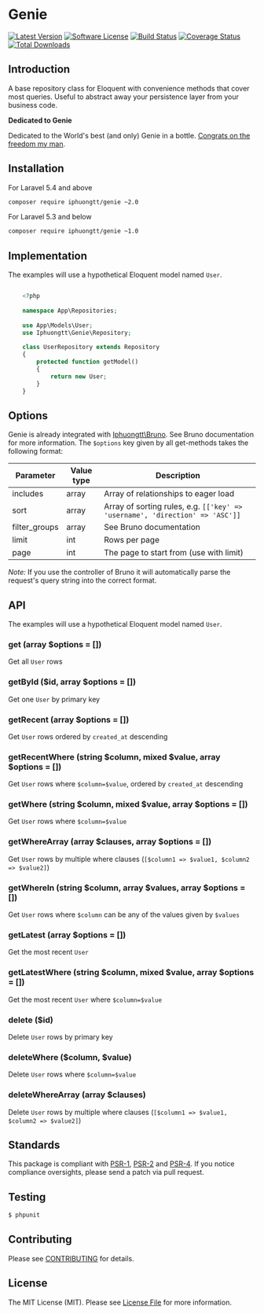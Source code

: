 # Genie

[![Latest Version](https://img.shields.io/github/release/iphuongtt/genie.svg?style=flat-square)](https://github.com/iphuongtt/genie/releases)
[![Software License](https://img.shields.io/badge/license-MIT-brightgreen.svg?style=flat-square)](LICENSE)
[![Build Status](https://img.shields.io/travis/iphuongtt/genie/master.svg?style=flat-square)](https://travis-ci.org/iphuongtt/genie)
[![Coverage Status](https://img.shields.io/coveralls/iphuongtt/genie.svg?style=flat-square)](https://coveralls.io/github/esbenp/genie)
[![Total Downloads](https://img.shields.io/packagist/dt/iphuongtt/genie.svg?style=flat-square)](https://packagist.org/packages/iphuongtt/genie)

## Introduction

A base repository class for Eloquent with convenience methods that cover most queries. Useful to abstract away
your persistence layer from your business code.

**Dedicated to Genie**

Dedicated to the World's best (and only) Genie in a bottle. [Congrats on the freedom my man](https://www.youtube.com/watch?v=SUfP6IGQD00).

## Installation

For Laravel 5.4 and above

```bash
composer require iphuongtt/genie ~2.0
```

For Laravel 5.3 and below

```bash
composer require iphuongtt/genie ~1.0
```

## Implementation

The examples will use a hypothetical Eloquent model named `User`.

```php

	<?php
	
	namespace App\Repositories;
	
	use App\Models\User;
	use Iphuongtt\Genie\Repository;
	
	class UserRepository extends Repository
	{
	    protected function getModel()
	    {
	        return new User;
	    }
	}
```

## Options

Genie is already integrated with [Iphuongtt\Bruno](https://github.com/iphuongtt/bruno).
See Bruno documentation for more information.
The `$options` key given by all get-methods takes the following format:

Parameter | Value type | Description
--------- | ---------- | -----------
includes | array | Array of relationships to eager load
sort | array | Array of sorting rules, e.g. `[['key' => 'username', 'direction' => 'ASC']]`
filter_groups | array | See Bruno documentation
limit | int | Rows per page
page | int | The page to start from (use with limit)

*Note:* If you use the controller of Bruno it will automatically parse the request's
query string into the correct format.

## API

The examples will use a hypothetical Eloquent model named `User`.

### get (array $options = [])

Get all `User` rows

### getById ($id, array $options = [])

Get one `User` by primary key

### getRecent (array $options = [])

Get `User` rows ordered by `created_at` descending

### getRecentWhere (string $column, mixed $value, array $options = [])

Get `User` rows where `$column=$value`, ordered by `created_at` descending

### getWhere (string $column, mixed $value, array $options = [])

Get `User` rows where `$column=$value`

### getWhereArray (array $clauses, array $options = [])

Get `User` rows by multiple where clauses (`[$column1 => $value1, $column2 => $value2]`)

### getWhereIn (string $column, array $values, array $options = [])

Get `User` rows where `$column` can be any of the values given by `$values`

### getLatest (array $options = [])

Get the most recent `User`

### getLatestWhere (string $column, mixed $value, array $options = [])

Get the most recent `User` where `$column=$value`

### delete ($id)

Delete `User` rows by primary key

### deleteWhere ($column, $value)

Delete `User` rows where `$column=$value`

### deleteWhereArray (array $clauses)

Delete `User` rows by multiple where clauses (`[$column1 => $value1, $column2 => $value2]`)

## Standards

This package is compliant with [PSR-1], [PSR-2] and [PSR-4]. If you notice compliance oversights,
please send a patch via pull request.

[PSR-1]: https://github.com/php-fig/fig-standards/blob/master/accepted/PSR-1-basic-coding-standard.md
[PSR-2]: https://github.com/php-fig/fig-standards/blob/master/accepted/PSR-2-coding-style-guide.md
[PSR-4]: https://github.com/php-fig/fig-standards/blob/master/accepted/PSR-4-autoloader.md

## Testing

``` bash
$ phpunit
```

## Contributing

Please see [CONTRIBUTING](https://github.com/esbenp/genie/blob/master/CONTRIBUTING.md) for details.

## License

The MIT License (MIT). Please see [License File](https://github.com/esbenp/genie/blob/master/LICENSE) for more information.
